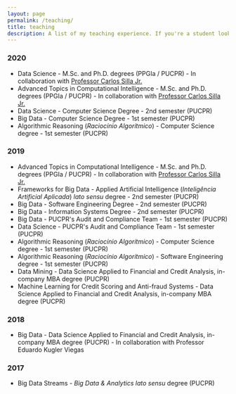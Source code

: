 ```yaml
---
layout: page
permalink: /teaching/
title: teaching
description: A list of my teaching experience. If you're a student looking the actual course content, please refer to <a href="https://ava.pucpr.br">Blackboard</a>.
---
```



<h3 class="year">2020</h3>

* Data Science - M.Sc. and Ph.D. degrees (PPGIa / PUCPR) - In collaboration with [Professor Carlos Silla Jr.](https://sites.google.com/site/carlossillajr/)
* Advanced Topics in Computational Intelligence - M.Sc. and Ph.D. degrees (PPGIa / PUCPR) - In collaboration with [Professor Carlos Silla Jr.](https://sites.google.com/site/carlossillajr/)
* Data Science - Computer Science Degree - 2nd semester (PUCPR)
* Big Data - Computer Science Degree - 1st semester (PUCPR)
* Algorithmic Reasoning (*Raciocínio Algorítmico*) - Computer Science degree - 1st semester (PUCPR)

<h3 class="year">2019</h3>

* Advanced Topics in Computational Intelligence - M.Sc. and Ph.D. degrees (PPGIa / PUCPR) - In collaboration with [Professor Carlos Silla Jr.](https://sites.google.com/site/carlossillajr/)
* Frameworks for Big Data - Applied Artificial Intelligence (*Inteligência Artificial Aplicada*) *lato sensu* degree - 2nd semester (PUCPR)
* Big Data - Software Engineering Degree - 2nd semester (PUCPR)
* Big Data - Information Systems Degree - 2nd semester (PUCPR)
* Big Data - PUCPR's Audit and Compliance Team - 1st semester (PUCPR)
* Data Science - PUCPR's Audit and Compliance Team - 1st semester (PUCPR)
* Algorithmic Reasoning (*Raciocínio Algorítmico*) - Computer Science degree - 1st semester (PUCPR)
* Algorithmic Reasoning (*Raciocínio Algorítmico*) - Software Engineering degree - 1st semester (PUCPR)
* Data Mining - Data Science Applied to Financial and Credit Analysis, in-company MBA degree (PUCPR)
* Machine Learning for Credit Scoring and Anti-fraud Systems - Data Science Applied to Financial and Credit Analysis, in-company MBA degree (PUCPR)

<h3 class="year">2018</h3>

* Big Data - Data Science Applied to Financial and Credit Analysis, in-company MBA degree (PUCPR) - In collaboration with Professor Eduardo Kugler Viegas

<h3 class="year">2017</h3>

* Big Data Streams - *Big Data & Analytics* *lato sensu* degree (PUCPR)
